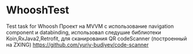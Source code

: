 # WhooshTest
Test task for Whoosh
Проект на MVVM c использование navigation component и databinding, 
использовал следушие библиотеки Koin,RxJava2,Retrofit,
для сканирования QR codeScanner (построенный на ZXING) https://github.com/yuriy-budiyev/code-scanner

